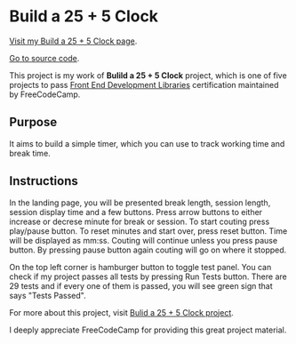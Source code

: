 # Build a 25 + 5 Clock
[Visit my Build a 25 + 5 Clock page](https://harryghgim.github.io/clock/).

[Go to source code](https://github.com/harryghgim/clock).

This project is my work of **Bulild a 25 + 5 Clock** project, which is one of five projects to pass [Front End Development Libraries](https://www.freecodecamp.org/learn/front-end-development-libraries) certification maintained by FreeCodeCamp. 

## Purpose
It aims to build a simple timer, which you can use to track working time and break time. 

## Instructions
In the landing page, you will be presented break length, session length, session display time and a few buttons. Press arrow buttons to either increase or decrese minute for break or session. To start couting press play/pause button. To reset minutes and start over, press reset button. Time will be displayed as mm:ss. Couting will continue unless you press pause button. By pressing pause button again couting will go on where it stopped.

On the top left corner is hamburger button to toggle test panel. You can check if my project passes all tests by pressing Run Tests button. There are 29 tests and if every one of them is passed, you will see green sign that says "Tests Passed".

For more about this project, visit [Bulid a 25 + 5 Clock project](https://www.freecodecamp.org/learn/front-end-development-libraries/front-end-development-libraries-projects/build-a-25--5-clock).

I deeply appreciate FreeCodeCamp for providing this great project material.